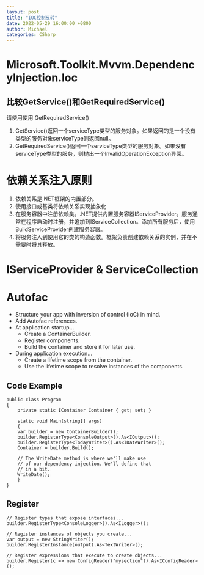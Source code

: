 ```yaml
---
layout: post
title: "IOC控制反转"
date: 2022-05-29 16:00:00 +0800
author: Michael
categories: CSharp
---
```


# Microsoft.Toolkit.Mvvm.DependencyInjection.Ioc
## 比较GetService()和GetRequiredService()
请使用使用 GetRequiredService()

1. GetService()返回一个serviceType类型的服务对象。如果返回的是一个没有类型的服务对象serviceType则返回null。
1. GetRequiredService()返回一个serviceType类型的服务对象。如果没有serviceType类型的服务，则抛出一个InvalidOperationException异常。

# 依赖关系注入原则
1. 依赖关系是.NET框架的内置部分。
2. 使用接口或基类将依赖关系实现抽象化
2. 在服务容器中注册依赖类。.NET提供内置服务容器IServiceProvider。服务通常在程序启动时注册，并追加到IServiceCollection。添加所有服务后，使用BuildServiceProvider创建服务容器。
3. 将服务注入到使用它的类的构造函数。框架负责创建依赖关系的实例，并在不需要时将其释放。

# IServiceProvider & ServiceCollection

# Autofac 
- Structure your app with inversion of control (IoC) in mind.
- Add Autofac references.
- At application startup…
    - Create a ContainerBuilder.
    - Register components.
    - Build the container and store it for later use.
- During application execution…
    - Create a lifetime scope from the container.
    - Use the lifetime scope to resolve instances of the components.

## Code Example
    public class Program
    {
        private static IContainer Container { get; set; }

        static void Main(string[] args)
        {
        var builder = new ContainerBuilder();
        builder.RegisterType<ConsoleOutput>().As<IOutput>();
        builder.RegisterType<TodayWriter>().As<IDateWriter>();
        Container = builder.Build();

        // The WriteDate method is where we'll make use
        // of our dependency injection. We'll define that
        // in a bit.
        WriteDate();
        }
    }

## Register
    // Register types that expose interfaces...
    builder.RegisterType<ConsoleLogger>().As<ILogger>();

    // Register instances of objects you create...
    var output = new StringWriter();
    builder.RegisterInstance(output).As<TextWriter>();

    // Register expressions that execute to create objects...
    builder.Register(c => new ConfigReader("mysection")).As<IConfigReader>();